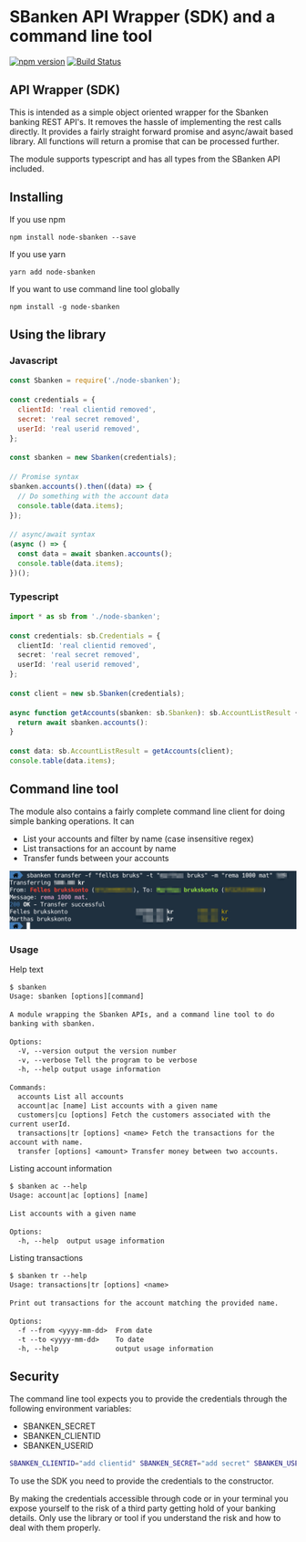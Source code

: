 # SBanken API Wrapper (SDK) and a command line tool

[![npm version](https://badge.fury.io/js/node-sbanken.svg)](http://badge.fury.io/js/node-sbanken)
[![Build Status](https://travis-ci.org/tfmalt/node-sbanken.svg?branch=master)](https://travis-ci.org/tfmalt/node-sbanken)

## API Wrapper (SDK)

This is intended as a simple object oriented wrapper for the Sbanken banking REST API's. It removes the hassle of implementing the rest calls directly. It provides a fairly straight forward promise and async/await based library. All functions will return a promise that can be processed further.

The module supports typescript and has all types from the SBanken API included.

## Installing

If you use npm

```
npm install node-sbanken --save
```

If you use yarn

```
yarn add node-sbanken
```

If you want to use command line tool globally

```
npm install -g node-sbanken
```

## Using the library

### Javascript

```javascript
const Sbanken = require('./node-sbanken');

const credentials = {
  clientId: 'real clientid removed',
  secret: 'real secret removed',
  userId: 'real userid removed',
};

const sbanken = new Sbanken(credentials);

// Promise syntax
sbanken.accounts().then((data) => {
  // Do something with the account data
  console.table(data.items);
});

// async/await syntax
(async () => {
  const data = await sbanken.accounts();
  console.table(data.items);
})();
```

### Typescript

```typescript
import * as sb from './node-sbanken';

const credentials: sb.Credentials = {
  clientId: 'real clientid removed',
  secret: 'real secret removed',
  userId: 'real userid removed',
};

const client = new sb.Sbanken(credentials);

async function getAccounts(sbanken: sb.Sbanken): sb.AccountListResult {
  return await sbanken.accounts():
}

const data: sb.AccountListResult = getAccounts(client);
console.table(data.items);
```

## Command line tool

The module also contains a fairly complete command line client for doing simple banking operations. It can

- List your accounts and filter by name (case insensitive regex)
- List transactions for an account by name
- Transfer funds between your accounts

<img src="./doc/sbanken.png" alt="Screenshot of sbanken cli" width="640">

### Usage

Help text

```
$ sbanken
Usage: sbanken [options][command]

A module wrapping the Sbanken APIs, and a command line tool to do banking with sbanken.

Options:
  -V, --version output the version number
  -v, --verbose Tell the program to be verbose
  -h, --help output usage information

Commands:
  accounts List all accounts
  account|ac [name] List accounts with a given name
  customers|cu [options] Fetch the customers associated with the current userId.
  transactions|tr [options] <name> Fetch the transactions for the account with name.
  transfer [options] <amount> Transfer money between two accounts.
```

Listing account information

```
$ sbanken ac --help
Usage: account|ac [options] [name]

List accounts with a given name

Options:
  -h, --help  output usage information
```

Listing transactions

```
$ sbanken tr --help
Usage: transactions|tr [options] <name>

Print out transactions for the account matching the provided name.

Options:
  -f --from <yyyy-mm-dd>  From date
  -t --to <yyyy-mm-dd>    To date
  -h, --help              output usage information
```

## Security

The command line tool expects you to provide the credentials through the following environment variables:

- SBANKEN_SECRET
- SBANKEN_CLIENTID
- SBANKEN_USERID

```bash
SBANKEN_CLIENTID="add clientid" SBANKEN_SECRET="add secret" SBANKEN_USERID="add userid" npx sbanken
```

To use the SDK you need to provide the credentials to the constructor.

By making the credentials accessible through code or in your terminal you expose yourself to the risk of a third party getting hold of your banking details. Only use the library or tool if you understand the risk and how to deal with them properly.
